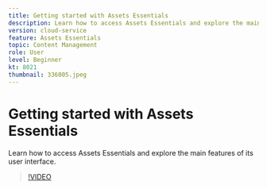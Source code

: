 ```yaml
---
title: Getting started with Assets Essentials	
description: Learn how to access Assets Essentials and explore the main facets of its user interface.
version: cloud-service
feature: Assets Essentials
topic: Content Management
role: User
level: Beginner
kt: 8021
thumbnail: 336005.jpeg
---
```


# Getting started with Assets Essentials

Learn how to access Assets Essentials and explore the main features of its user interface.

>[!VIDEO](https://video.tv.adobe.com/v/336005/?quality=9&learn=on)
